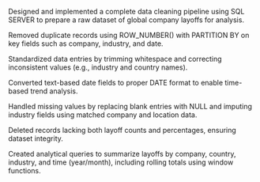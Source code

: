 Designed and implemented a complete data cleaning pipeline using SQL SERVER to prepare a raw dataset of global company layoffs for analysis.

Removed duplicate records using ROW_NUMBER() with PARTITION BY on key fields such as company, industry, and date.

Standardized data entries by trimming whitespace and correcting inconsistent values (e.g., industry and country names).

Converted text-based date fields to proper DATE format to enable time-based trend analysis.

Handled missing values by replacing blank entries with NULL and imputing industry fields using matched company and location data.

Deleted records lacking both layoff counts and percentages, ensuring dataset integrity.

Created analytical queries to summarize layoffs by company, country, industry, and time (year/month), including rolling totals using window functions.
